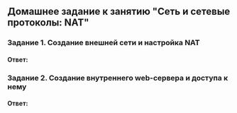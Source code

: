 ## Домашнее задание к занятию "Сеть и сетевые протоколы: NAT"  

### Задание 1. Создание внешней сети и настройка NAT  

#### Ответ:  

### Задание 2. Создание внутреннего web-сервера и доступа к нему  

#### Ответ:  
 
